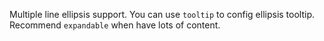 Multiple line ellipsis support. You can use `tooltip` to config ellipsis tooltip. Recommend `expandable` when have lots of content.